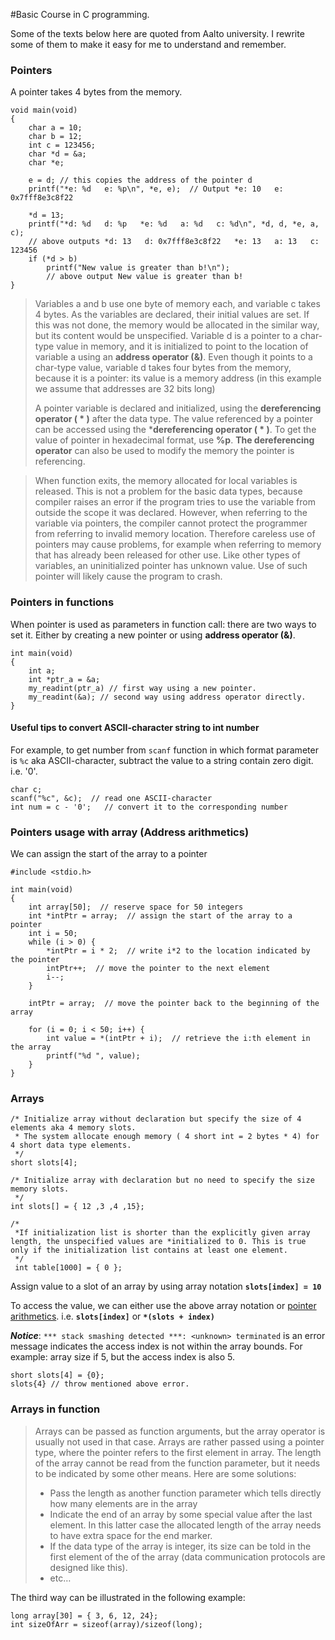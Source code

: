 #Basic Course in C programming.

Some of the texts below here are quoted from Aalto university.
I rewrite some of them to make it easy for me to understand and remember.

### Pointers
A pointer takes 4 bytes from the memory.
```
void main(void)
{
    char a = 10;
    char b = 12;
    int c = 123456;
    char *d = &a;
    char *e;

    e = d; // this copies the address of the pointer d
    printf("*e: %d   e: %p\n", *e, e);  // Output *e: 10   e: 0x7fff8e3c8f22
   
    *d = 13;
    printf("*d: %d   d: %p   *e: %d   a: %d   c: %d\n", *d, d, *e, a, c);
    // above outputs *d: 13   d: 0x7fff8e3c8f22   *e: 13   a: 13   c: 123456
    if (*d > b)
        printf("New value is greater than b!\n");
        // above output New value is greater than b!
}
```
>Variables a and b use one byte of memory each, and variable c takes
4 bytes.
As the variables are declared, their initial values are set. If this was not done, the memory would be allocated in the similar way, but its content would be unspecified. Variable d is a pointer to a char-type value in memory, and it is initialized to point to the location of variable a using an **address operator (&)**. Even though it points to a char-type value, variable d takes four bytes from the memory, because it is a pointer: its value is a memory address (in this example we assume that addresses are 32 bits long)
>
>A pointer variable is declared and initialized, using the **dereferencing operator ( * )** after the data type. The value referenced by a pointer can be accessed using the ***dereferencing operator ( * )**.
> To get the value of pointer in hexadecimal format, use **%p**.
>**The dereferencing operator** can also be used to modify the memory the pointer is referencing.

>When function exits, the memory allocated for local variables is released. This is not a problem for the basic data types, because compiler raises an error if the program tries to use the variable from outside the scope it was declared. However, when referring to the variable via pointers, the compiler cannot protect the programmer from referring to invalid memory location. Therefore careless use of pointers may cause problems, for example when referring to memory that has already been released for other use.
>Like other types of variables, an uninitialized pointer has unknown value. Use of such pointer will likely cause the program to crash.


### Pointers in functions

When pointer is used as parameters in function call: there are two ways to set it. Either by
creating a new pointer or using **address operator (&)**.
```
int main(void)
{
    int a;
    int *ptr_a = &a;
    my_readint(ptr_a) // first way using a new pointer.
    my_readint(&a); // second way using address operator directly.
}
```
#### Useful tips to convert ASCII-character string to int number
For example, to get number from `scanf` function in which format parameter 
is `%c` aka ASCII-character, subtract
the value to a string contain zero digit. i.e. '0'.
```
char c;
scanf("%c", &c);  // read one ASCII-character
int num = c - '0';   // convert it to the corresponding number
```
### Pointers usage with array (Address arithmetics)
We can assign the start of the array to a pointer
```
#include <stdio.h>

int main(void)
{
    int array[50];  // reserve space for 50 integers
    int *intPtr = array;  // assign the start of the array to a pointer
    int i = 50;
    while (i > 0) {
        *intPtr = i * 2;  // write i*2 to the location indicated by the pointer
        intPtr++;  // move the pointer to the next element
        i--;
    }

    intPtr = array;  // move the pointer back to the beginning of the array

    for (i = 0; i < 50; i++) {
        int value = *(intPtr + i);  // retrieve the i:th element in the array
        printf("%d ", value);
    }
}
```
### Arrays
```
/* Initialize array without declaration but specify the size of 4 elements aka 4 memory slots.
 * The system allocate enough memory ( 4 short int = 2 bytes * 4) for 4 short data type elements.
 */
short slots[4]; 

/* Initialize array with declaration but no need to specify the size memory slots.
 */
int slots[] = { 12 ,3 ,4 ,15}; 

/*
 *If initialization list is shorter than the explicitly given array length, the unspecified values are *initialized to 0. This is true only if the initialization list contains at least one element.
 */
 int table[1000] = { 0 };
```
Assign value to a slot of an array by using array notation 
**`slots[index] = 10`**

To access the value, we can either use the above array notation or [pointer arithmetics](#pointers-usage-with-array-address-arithmetics). i.e. 
**`slots[index]`** or **`*(slots + index)`**

***Notice***: `*** stack smashing detected ***: <unknown> terminated` is an error message indicates
the access index is not within the array bounds. For example: array size if 5, but the access
index is also 5.
```
short slots[4] = {0};
slots{4} // throw mentioned above error.
```

### Arrays in function
>Arrays can be passed as function arguments, but the array operator is usually not used in that case. Arrays are rather passed using a pointer type, where the pointer refers to the first element in array. The length of the array cannot be read from the function parameter, but it needs to be indicated by some other means. Here are some solutions:
>* Pass the length as another function parameter which tells directly how many elements are in the array
>* Indicate the end of an array by some special value after the last element. In this latter case the allocated length of the array needs to have extra space for the end marker.
>* If the data type of the array is integer, its size can be told in the first element of the of the array (data communication protocols are designed like this).
>* etc…

The third way can be illustrated in the following example:
```
long array[30] = { 3, 6, 12, 24};
int sizeOfArr = sizeof(array)/sizeof(long);
```